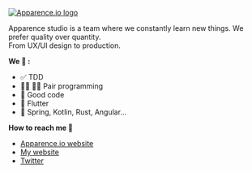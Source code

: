 <a href="https://en.apparence.io"><img src="https://i.ibb.co/vL4zjvF/logoapp.png" alt="Apparence.io logo"></a>

Apparence studio is a team where we constantly learn new things. We prefer quality over quantity. <br>
From UX/UI design to production.
<br>

**We 💙 :** 
- ✅ TDD
- 👨‍💻 👩‍💻 Pair programming 
- 🎯 Good code
- 💙 Flutter
- 🚀 Spring, Kotlin, Rust, Angular...

**How to reach me 💬**
- [Apparence.io website](https://en.apparence.io)
- [My website](https://dimitridessus.fr)
- [Twitter](https://twitter.com/iPhoneRetro)
